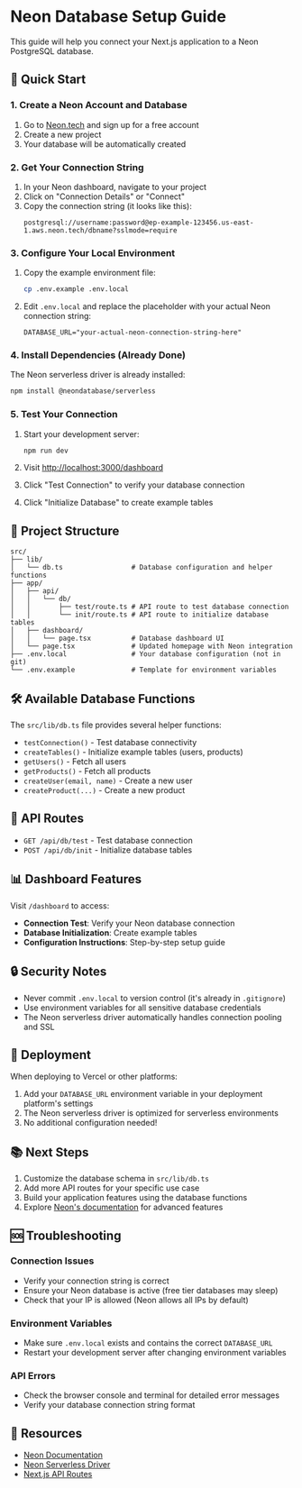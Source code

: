 # Neon Database Setup Guide

This guide will help you connect your Next.js application to a Neon PostgreSQL database.

## 🚀 Quick Start

### 1. Create a Neon Account and Database

1. Go to [Neon.tech](https://neon.tech) and sign up for a free account
2. Create a new project
3. Your database will be automatically created

### 2. Get Your Connection String

1. In your Neon dashboard, navigate to your project
2. Click on "Connection Details" or "Connect"
3. Copy the connection string (it looks like this):
   ```
   postgresql://username:password@ep-example-123456.us-east-1.aws.neon.tech/dbname?sslmode=require
   ```

### 3. Configure Your Local Environment

1. Copy the example environment file:
   ```bash
   cp .env.example .env.local
   ```

2. Edit `.env.local` and replace the placeholder with your actual Neon connection string:
   ```env
   DATABASE_URL="your-actual-neon-connection-string-here"
   ```

### 4. Install Dependencies (Already Done)

The Neon serverless driver is already installed:
```bash
npm install @neondatabase/serverless
```

### 5. Test Your Connection

1. Start your development server:
   ```bash
   npm run dev
   ```

2. Visit [http://localhost:3000/dashboard](http://localhost:3000/dashboard)

3. Click "Test Connection" to verify your database connection

4. Click "Initialize Database" to create example tables

## 📁 Project Structure

```
src/
├── lib/
│   └── db.ts                 # Database configuration and helper functions
├── app/
│   ├── api/
│   │   └── db/
│   │       ├── test/route.ts # API route to test database connection
│   │       └── init/route.ts # API route to initialize database tables
│   ├── dashboard/
│   │   └── page.tsx          # Database dashboard UI
│   └── page.tsx              # Updated homepage with Neon integration
├── .env.local                # Your database configuration (not in git)
└── .env.example              # Template for environment variables
```

## 🛠 Available Database Functions

The `src/lib/db.ts` file provides several helper functions:

- `testConnection()` - Test database connectivity
- `createTables()` - Initialize example tables (users, products)
- `getUsers()` - Fetch all users
- `getProducts()` - Fetch all products
- `createUser(email, name)` - Create a new user
- `createProduct(...)` - Create a new product

## 🔧 API Routes

- `GET /api/db/test` - Test database connection
- `POST /api/db/init` - Initialize database tables

## 📊 Dashboard Features

Visit `/dashboard` to access:

- **Connection Test**: Verify your Neon database connection
- **Database Initialization**: Create example tables
- **Configuration Instructions**: Step-by-step setup guide

## 🔒 Security Notes

- Never commit `.env.local` to version control (it's already in `.gitignore`)
- Use environment variables for all sensitive database credentials
- The Neon serverless driver automatically handles connection pooling and SSL

## 🚀 Deployment

When deploying to Vercel or other platforms:

1. Add your `DATABASE_URL` environment variable in your deployment platform's settings
2. The Neon serverless driver is optimized for serverless environments
3. No additional configuration needed!

## 📚 Next Steps

1. Customize the database schema in `src/lib/db.ts`
2. Add more API routes for your specific use case
3. Build your application features using the database functions
4. Explore [Neon's documentation](https://neon.tech/docs) for advanced features

## 🆘 Troubleshooting

### Connection Issues
- Verify your connection string is correct
- Ensure your Neon database is active (free tier databases may sleep)
- Check that your IP is allowed (Neon allows all IPs by default)

### Environment Variables
- Make sure `.env.local` exists and contains the correct `DATABASE_URL`
- Restart your development server after changing environment variables

### API Errors
- Check the browser console and terminal for detailed error messages
- Verify your database connection string format

## 📖 Resources

- [Neon Documentation](https://neon.tech/docs)
- [Neon Serverless Driver](https://github.com/neondatabase/serverless)
- [Next.js API Routes](https://nextjs.org/docs/app/building-your-application/routing/route-handlers)